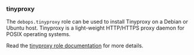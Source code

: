 ### tinyproxy

The `debops.tinyproxy` role can be used to install Tinyproxy on a Debian
or Ubuntu host. Tinyproxy is a light-weight HTTP/HTTPS proxy daemon for
POSIX operating systems.

Read the [tinyproxy role documentation](https://docs.debops.org/en/stable-3.2/ansible/roles/tinyproxy/) for more details.
